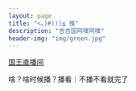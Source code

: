 ```yaml
---
layout: page
title: "<。)#)))≦ 推"
description: "吉吉国阿噗阿噗"
header-img: "img/green.jpg"
---
```


<p><a href="https://www.douyutv.com/12306">国王直播间</a></p>
<p>啥？啥时候播？播看｜不播不看就完了</p>


